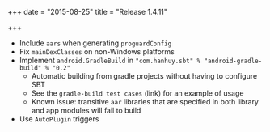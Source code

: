 +++
date = "2015-08-25"
title = "Release 1.4.11"

+++


* Include `aars` when generating `proguardConfig`
* Fix `mainDexClasses` on non-Windows platforms
* Implement `android.GradleBuild` in `"com.hanhuy.sbt" % "android-gradle-build" % "0.2"`
  * Automatic building from gradle projects without having to configure SBT
  * See the `gradle-build test cases` (link) for an example of usage
  * Known issue: transitive `aar` libraries that are specified in both library and app modules will fail to build
* Use `AutoPlugin` triggers
